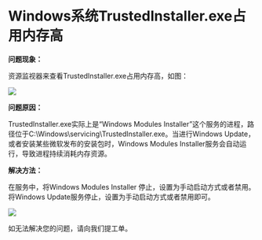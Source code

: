 # Windows系统TrustedInstaller.exe占用内存高

**问题现象：**

资源监视器来查看TrustedInstaller.exe占用内存高，如图：

![](../../../../../image/Elastic-Compute/Virtual-Machine/Windows/Windows%E7%B3%BB%E7%BB%9FTrustedInstaller.exe%E5%8D%A0%E7%94%A8%E5%86%85%E5%AD%98%E9%AB%9801.png)

**问题原因：**

TrustedInstaller.exe实际上是“Windows Modules Installer”这个服务的进程，路径位于C:\Windows\servicing\TrustedInstaller.exe。当进行Windows Update，或者安装某些微软发布的安装包时，Windows Modules Installer服务会自动运行，导致进程持续消耗内存资源。

**解决方法：**

在服务中，将Windows Modules Installer 停止，设置为手动启动方式或者禁用。将Windows Update服务停止，设置为手动启动方式或者禁用即可。

![](../../../../../image/Elastic-Compute/Virtual-Machine/Windows/Windows%E7%B3%BB%E7%BB%9FTrustedInstaller.exe%E5%8D%A0%E7%94%A8%E5%86%85%E5%AD%98%E9%AB%9802.png)

如无法解决您的问题，请向我们提工单。
